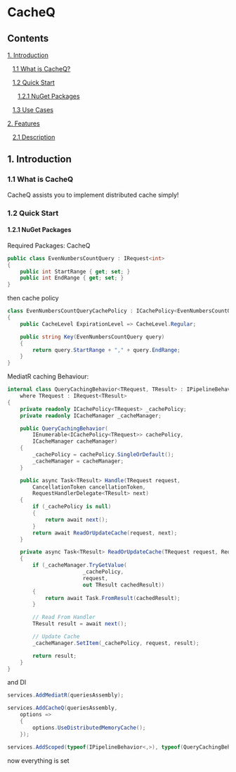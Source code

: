 # CacheQ

## Contents

[1. Introduction](#1-Introduction)

&nbsp;&nbsp;&nbsp;[1.1 What is CacheQ?](#11-what-is-cacheq)

&nbsp;&nbsp;&nbsp;[1.2 Quick Start](#12-quick-start)

&nbsp;&nbsp;&nbsp;&nbsp;&nbsp;&nbsp;[1.2.1 NuGet Packages](#121-nuget-packages)

&nbsp;&nbsp;&nbsp;[1.3 Use Cases](#12-out-of-scope)

[2. Features](#2-Domain)

&nbsp;&nbsp;&nbsp;[2.1 Description](#21-description)

## 1. Introduction

### 1.1 What is CacheQ

CacheQ assists you to implement distributed cache simply! 

### 1.2 Quick Start

#### 1.2.1 NuGet Packages

Required Packages:
CacheQ

```csharp
public class EvenNumbersCountQuery : IRequest<int>
{
    public int StartRange { get; set; }
    public int EndRange { get; set; }
}
```

then cache policy
```csharp
class EvenNumbersCountQueryCachePolicy : ICachePolicy<EvenNumbersCountQuery>
{
    public CacheLevel ExpirationLevel => CacheLevel.Regular;

    public string Key(EvenNumbersCountQuery query)
    {
        return query.StartRange + "," + query.EndRange;
    }
}
```
    
MediatR caching Behaviour:

```csharp
internal class QueryCachingBehavior<TRequest, TResult> : IPipelineBehavior<TRequest, TResult> 
    where TRequest : IRequest<TResult>
{
    private readonly ICachePolicy<TRequest> _cachePolicy;
    private readonly ICacheManager _cacheManager;

    public QueryCachingBehavior(
        IEnumerable<ICachePolicy<TRequest>> cachePolicy,
        ICacheManager cacheManager)
    {
        _cachePolicy = cachePolicy.SingleOrDefault();
        _cacheManager = cacheManager;
    }

    public async Task<TResult> Handle(TRequest request, 
        CancellationToken cancellationToken, 
        RequestHandlerDelegate<TResult> next)
    {
        if (_cachePolicy is null)
        {
            return await next();
        }
        return await ReadOrUpdateCache(request, next);
    }

    private async Task<TResult> ReadOrUpdateCache(TRequest request, RequestHandlerDelegate<TResult> next)
    {
        if (_cacheManager.TryGetValue(
                        _cachePolicy,
                        request,
                        out TResult cachedResult))
        {
            return await Task.FromResult(cachedResult);
        }

        // Read From Handler
        TResult result = await next();

        // Update Cache
        _cacheManager.SetItem(_cachePolicy, request, result);

        return result;
    }
}
```

and DI

```csharp
services.AddMediatR(queriesAssembly);

services.AddCacheQ(queriesAssembly, 
    options =>
    {
        options.UseDistributedMemoryCache();
    });

services.AddScoped(typeof(IPipelineBehavior<,>), typeof(QueryCachingBehavior<,>));
```

now everything is set 
